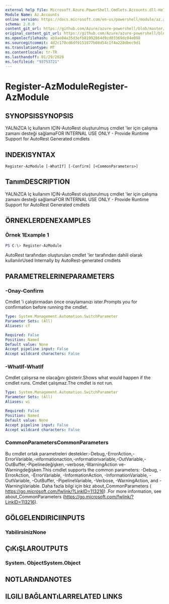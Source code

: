 ```yaml
---
external help file: Microsoft.Azure.PowerShell.Cmdlets.Accounts.dll-Help.xml
Module Name: Az.Accounts
online version: https://docs.microsoft.com/en-us/powershell/module/az.accounts/register-azmodule
schema: 2.0.0
content_git_url: https://github.com/Azure/azure-powershell/blob/master/src/Accounts/Accounts/help/Register-AzModule.md
original_content_git_url: https://github.com/Azure/azure-powershell/blob/master/src/Accounts/Accounts/help/Register-AzModule.md
ms.openlocfilehash: ab9ae04a35d3efb81992864d9cd03369dc04e098
ms.sourcegitcommit: 4d2c178cd6df9151877b08d54c1f4a228dbec9d1
ms.translationtype: MT
ms.contentlocale: tr-TR
ms.lasthandoff: 01/29/2020
ms.locfileid: "93753721"
---
```

# <span data-ttu-id="68107-101">Register-AzModule</span><span class="sxs-lookup"><span data-stu-id="68107-101">Register-AzModule</span></span>

## <span data-ttu-id="68107-102">SYNOPSIS</span><span class="sxs-lookup"><span data-stu-id="68107-102">SYNOPSIS</span></span>
<span data-ttu-id="68107-103">YALNıZCA Iç kullanım IÇIN-AutoRest oluşturulmuş cmdlet 'ler için çalışma zamanı desteği sağlama</span><span class="sxs-lookup"><span data-stu-id="68107-103">FOR INTERNAL USE ONLY - Provide Runtime Support for AutoRest Generated cmdlets</span></span>

## <span data-ttu-id="68107-104">INDEKI</span><span class="sxs-lookup"><span data-stu-id="68107-104">SYNTAX</span></span>

```
Register-AzModule [-WhatIf] [-Confirm] [<CommonParameters>]
```

## <span data-ttu-id="68107-105">Tanım</span><span class="sxs-lookup"><span data-stu-id="68107-105">DESCRIPTION</span></span>
<span data-ttu-id="68107-106">YALNıZCA Iç kullanım IÇIN-AutoRest oluşturulmuş cmdlet 'ler için çalışma zamanı desteği sağlama</span><span class="sxs-lookup"><span data-stu-id="68107-106">FOR INTERNAL USE ONLY - Provide Runtime Support for AutoRest Generated cmdlets</span></span>

## <span data-ttu-id="68107-107">ÖRNEKLERDEN</span><span class="sxs-lookup"><span data-stu-id="68107-107">EXAMPLES</span></span>

### <span data-ttu-id="68107-108">Örnek 1</span><span class="sxs-lookup"><span data-stu-id="68107-108">Example 1</span></span>
```powershell
PS C:\> Register-AzModule
```

<span data-ttu-id="68107-109">AutoRest tarafından oluşturulan cmdlet 'ler tarafından dahili olarak kullanılır</span><span class="sxs-lookup"><span data-stu-id="68107-109">Used Internally by AutoRest-generated cmdlets</span></span>

## <span data-ttu-id="68107-110">PARAMETRELERINE</span><span class="sxs-lookup"><span data-stu-id="68107-110">PARAMETERS</span></span>

### <span data-ttu-id="68107-111">-Onay</span><span class="sxs-lookup"><span data-stu-id="68107-111">-Confirm</span></span>
<span data-ttu-id="68107-112">Cmdlet 'i çalıştırmadan önce onaylamanızı ister.</span><span class="sxs-lookup"><span data-stu-id="68107-112">Prompts you for confirmation before running the cmdlet.</span></span>

```yaml
Type: System.Management.Automation.SwitchParameter
Parameter Sets: (All)
Aliases: cf

Required: False
Position: Named
Default value: None
Accept pipeline input: False
Accept wildcard characters: False
```

### <span data-ttu-id="68107-113">-WhatIf</span><span class="sxs-lookup"><span data-stu-id="68107-113">-WhatIf</span></span>
<span data-ttu-id="68107-114">Cmdlet çalışırsa ne olacağını gösterir.</span><span class="sxs-lookup"><span data-stu-id="68107-114">Shows what would happen if the cmdlet runs.</span></span> <span data-ttu-id="68107-115">Cmdlet çalışmaz.</span><span class="sxs-lookup"><span data-stu-id="68107-115">The cmdlet is not run.</span></span>

```yaml
Type: System.Management.Automation.SwitchParameter
Parameter Sets: (All)
Aliases: wi

Required: False
Position: Named
Default value: None
Accept pipeline input: False
Accept wildcard characters: False
```

### <span data-ttu-id="68107-116">CommonParameters</span><span class="sxs-lookup"><span data-stu-id="68107-116">CommonParameters</span></span>
<span data-ttu-id="68107-117">Bu cmdlet ortak parametreleri destekler:-Debug,-ErrorAction,-ErrorVariable,-ınformationaction,-ınformationvariable,-OutVariable,-OutBuffer,-Pipelinedeğişken,-verbose,-WarningAction ve-Warningdeğişken.</span><span class="sxs-lookup"><span data-stu-id="68107-117">This cmdlet supports the common parameters: -Debug, -ErrorAction, -ErrorVariable, -InformationAction, -InformationVariable, -OutVariable, -OutBuffer, -PipelineVariable, -Verbose, -WarningAction, and -WarningVariable.</span></span> <span data-ttu-id="68107-118">Daha fazla bilgi için bkz about_CommonParameters ( https://go.microsoft.com/fwlink/?LinkID=113216) .</span><span class="sxs-lookup"><span data-stu-id="68107-118">For more information, see about_CommonParameters (https://go.microsoft.com/fwlink/?LinkID=113216).</span></span>

## <span data-ttu-id="68107-119">GÖLGELENDIRICI</span><span class="sxs-lookup"><span data-stu-id="68107-119">INPUTS</span></span>

### <span data-ttu-id="68107-120">Yabilirsiniz</span><span class="sxs-lookup"><span data-stu-id="68107-120">None</span></span>

## <span data-ttu-id="68107-121">ÇıKıŞLAR</span><span class="sxs-lookup"><span data-stu-id="68107-121">OUTPUTS</span></span>

### <span data-ttu-id="68107-122">System. Object</span><span class="sxs-lookup"><span data-stu-id="68107-122">System.Object</span></span>
## <span data-ttu-id="68107-123">NOTLARıNDA</span><span class="sxs-lookup"><span data-stu-id="68107-123">NOTES</span></span>

## <span data-ttu-id="68107-124">ILGILI BAĞLANTıLAR</span><span class="sxs-lookup"><span data-stu-id="68107-124">RELATED LINKS</span></span>
